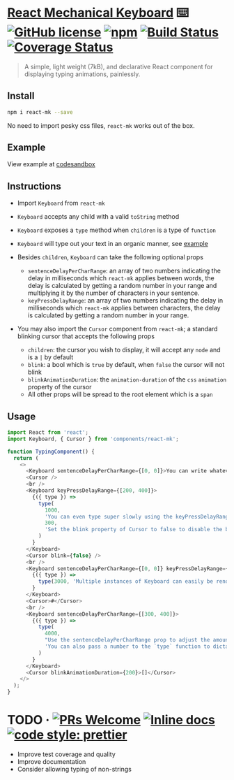 # [React Mechanical Keyboard](https://github.com/typekev/react-mk) ⌨️ [![GitHub license](https://img.shields.io/badge/license-MIT-blue.svg)](https://github.com/typekev/react-mk/blob/master/LICENSE) [![npm](https://img.shields.io/npm/v/react-mk)](https://www.npmjs.com/package/react-mk) [![Build Status](https://travis-ci.com/typekev/react-mk.svg?branch=master)](https://travis-ci.com/typekev/react-mk) [![Coverage Status](https://coveralls.io/repos/github/typekev/react-mk/badge.svg?branch=master)](https://coveralls.io/github/typekev/react-mk?branch=master)

> A simple, light weight (7kB), and declarative React component for displaying typing animations, painlessly.

## Install

```sh
npm i react-mk --save
```

No need to import pesky css files, `react-mk` works out of the box.

## Example

View example at [codesandbox](https://codesandbox.io/embed/react-mk-u6851)

## Instructions

- Import `Keyboard` from `react-mk`
- `Keyboard` accepts any child with a valid `toString` method
- `Keyboard` exposes a `type` method when `children` is a type of `function`
- `Keyboard` will type out your text in an organic manner, see [example](#example)
- Besides `children`, `Keyboard` can take the following optional props

  - `sentenceDelayPerCharRange`: an array of two numbers indicating the delay in milliseconds which `react-mk` applies between words, the delay is calculated by getting a random number in your range and multiplying it by the number of characters in your sentence.
  - `keyPressDelayRange`: an array of two numbers indicating the delay in milliseconds which `react-mk` applies between characters, the delay is calculated by getting a random number in your range.

- You may also import the `Cursor` component from `react-mk`; a standard blinking cursor that accepts the following props

  - `children`: the cursor you wish to display, it will accept any `node` and is a `|` by default
  - `blink`: a bool which is `true` by default, when `false` the cursor will not blink
  - `blinkAnimationDuration`: the `animation-duration` of the `css` `animation` property of the cursor
  - All other props will be spread to the root element which is a `span`

## Usage

```js
import React from 'react';
import Keyboard, { Cursor } from 'components/react-mk';

function TypingComponent() {
  return (
    <>
      <Keyboard sentenceDelayPerCharRange={[0, 0]}>You can write whatever you like here</Keyboard>
      <Cursor />
      <br />
      <Keyboard keyPressDelayRange={[200, 400]}>
        {({ type }) =>
          type(
            1000,
            'You can even type super slowly using the keyPressDelayRange prop',
            300,
            'Set the blink property of Cursor to false to disable the blinking animation --> ',
          )
        }
      </Keyboard>
      <Cursor blink={false} />
      <br />
      <Keyboard sentenceDelayPerCharRange={[0, 0]} keyPressDelayRange={[50, 70]}>
        {({ type }) =>
          type(3000, 'Multiple instances of Keyboard can easily be rendered at the same time')
        }
      </Keyboard>
      <Cursor>#</Cursor>
      <br />
      <Keyboard sentenceDelayPerCharRange={[300, 400]}>
        {({ type }) =>
          type(
            4000,
            "Use the sentenceDelayPerCharRange prop to adjust the amount of time that your sentences should be visible (It'll be a while before the next sentance appears)",
            'You can also pass a number to the `type` function to dictate the time between deleting the previous sentance and writting the next sentence',
          )
        }
      </Keyboard>
      <Cursor blinkAnimationDuration={200}>[]</Cursor>
    </>
  );
}
```

# TODO &middot; [![PRs Welcome](https://img.shields.io/badge/PRs-welcome-brightgreen.svg)](https://github.com/typekev/react-mk/pulls) [![Inline docs](http://inch-ci.org/github/typekev/react-mk.svg?branch=master)](http://inch-ci.org/github/typekev/react-mk) [![code style: prettier](https://img.shields.io/badge/code_style-prettier-ff69b4.svg)](https://github.com/prettier/prettier)

- Improve test coverage and quality
- Improve documentation
- Consider allowing typing of non-strings
